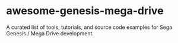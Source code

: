 # awesome-genesis-mega-drive
A curated list of tools, tutorials, and source code examples for Sega Genesis / Mega Drive development.
